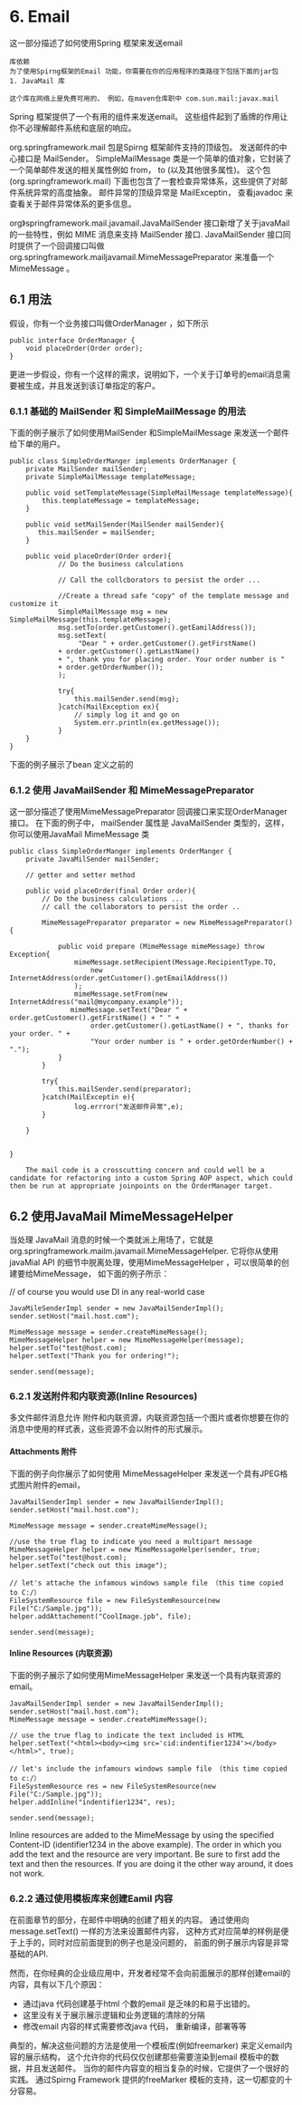 # 6. Email 
这一部分描述了如何使用Spring 框架来发送email

    库依赖
    为了使用Spirng框架的Email 功能，你需要在你的应用程序的类路径下包括下面的jar包
    1. JavaMail 库

    这个库在网络上是免费可用的， 例如，在maven仓库职中 com.sun.mail:javax.mail

Spring 框架提供了一个有用的组件来发送email。 这些组件起到了盾牌的作用让你不必理解邮件系统和底层的响应。 

org.springframework.mail 包是Spirng 框架邮件支持的顶级包。 发送邮件的中心接口是 MailSender。 SimpleMailMessage 类是一个简单的值对象，它封装了一个简单邮件发送的相关属性例如 from， to (以及其他很多属性)。  这个包(org.springframework.mail) 下面也包含了一套检查异常体系，这些提供了对邮件系统异常的高度抽象。 邮件异常的顶级异常是 MailExceptin， 查看javadoc 来查看关于邮件异常体系的更多信息。 

org》springframework.mail.javamail.JavaMailSender 接口新增了关于javaMail的一些特性，例如 MIME 消息来支持 MailSender 接口. JavaMailSender 接口同时提供了一个回调接口叫做 org.springframework.mailjavamail.MimeMessagePreparator 来准备一个 MimeMessage 。 

## 6.1 用法
假设，你有一个业务接口叫做OrderManager ，如下所示
    
    public interface OrderManager {
        void placeOrder(Order order);
    }

更进一步假设，你有一个这样的需求，说明如下，一个关于订单号的email消息需要被生成，并且发送到该订单指定的客户。 

### 6.1.1 基础的 MailSender 和 SimpleMailMessage 的用法
下面的例子展示了如何使用MailSender 和SimpleMailMessage 来发送一个邮件给下单的用户。 

    public class SimpleOrderManger implements OrderManager {
        private MailSender mailSender;
        private SimpleMailMessage templateMessage;

        public void setTemplateMessage(SimpleMailMessage templateMessage){
            this.templateMessage = templateMessage;
        }

        public void setMailSender(MailSender mailSender){
           this.mailSender = mailSender;
        }

        public void placeOrder(Order order){
                // Do the business calculations 

                // Call the collcborators to persist the order ... 

                //Create a thread safe "copy" of the template message and customize it 
                SimpleMailMessage msg = new SimpleMailMessage(this.templateMessage);
                msg.setTo(order.getCustomer().getEamilAddress());
                msg.setText(
                     "Dear " + order.getCustomer().getFirstName()
                + order.getCustomer().getLastName()
                + ", thank you for placing order. Your order number is "
                + order.getOrderNumber()); 
                );

                try{
                    this.mailSender.send(msg);
                }catch(MailException ex){
                    // simply log it and go on 
                    System.err.println(ex.getMessage());
                }                
        }
    }


下面的例子展示了bean 定义之前的

<bean id="mailSender" class="org.springframework.mail.javamail.JavaMailSenderImpl">
    <property name="host" value="mail.mycompany.example"/>
</bean>

<!-- this is a template message that we can pre-load with default state -->
<bean id="templateMessage" class="org.springframework.mail.SimpleMailMessage">
    <property name="from" value="customerservice@mycompany.example"/>
    <property name="subject" value="Your order">
</bean>

<bean id="orderManger" class="com.mycompany.businessapp.support.SimpleOrderManger">
    <property name="mailSender" ref="mailSender"/>
    <property name="templateMessage" ref="templateMessage"/>
</bean>



### 6.1.2 使用 JavaMailSender 和 MimeMessagePreparator 
这一部分描述了使用MimeMessagePreparator 回调接口来实现OrderManager 接口。 在下面的例子中， mailSender 属性是 JavaMailSender 类型的，这样，你可以使用JavaMail MimeMessage 类 

    public class SimpleOrderManger implements OrderManger {
        private JavaMilSender mailSender;

        // getter and setter method 

        public void placeOrder(final Order order){
            // Do the business calculations ... 
            // call the collaborators to persist the order .. 

            MimeMessagePreparator preparator = new MimeMessagePreparator(){

                public void prepare (MimeMessage mimeMessage) throw Exception{
                    mimeMessage.setRecipient(Message.RecipientType.TO, 
                        new InternetAddress(order.getCustomer().getEmailAddress())
                    );
                    mimeMessage.setFrom(new InternetAddress("mail@mycompany.example"));
                   mimeMessage.setText("Dear " + order.getCustomer().getFirstName() + " " +
                        order.getCustomer().getLastName() + ", thanks for your order. " +
                        "Your order number is " + order.getOrderNumber() + ".");
                }
            }

            try{
                this.mailSender.send(preparator);
            }catch(MailExceptin e){
                    log.errror("发送邮件异常",e);
            }
             
        }
        

    }

    	The mail code is a crosscutting concern and could well be a candidate for refactoring into a custom Spring AOP aspect, which could then be run at appropriate joinpoints on the OrderManager target.

## 6.2 使用JavaMail MimeMessageHelper 
当处理 JavaMail 消息的时候一个类就派上用场了，它就是 org.springframework.mailm.javamail.MimeMessageHelper. 它将你从使用javaMial API 的细节中脱离处理，使用MimeMessageHelper ，可以很简单的创建要给MimeMessage， 如下面的例子所示：

// of course you would use DI in any real-world case

    JavaMileSenderImpl sender = new JavaMailSenderImpl();
    sender.setHost("mail.host.com");

    MimeMessage message = sender.createMimeMessage();
    MimeMessageHelper helper = new MimeMessageHelper(message);
    helper.setTo("test@host.com);
    helper.setText("Thank you for ordering!");

    sender.send(message);


### 6.2.1 发送附件和内联资源(Inline Resources) 
多文件邮件消息允许 附件和内联资源，内联资源包括一个图片或者你想要在你的消息中使用的样式表，这些资源不会以附件的形式展示。 

#### Attachments 附件
下面的例子向你展示了如何使用 MimeMessageHelper 来发送一个具有JPEG格式图片附件的email，

    JavaMailSenderImpl sender = new JavaMailSenderImpl();
    sender.setHost("mail.host.com");

    MimeMessage message = sender.createMimeMessage();

    //use the true flag to indicate you need a multipart message 
    MimeMessageHelper helper = new MimeMessageHelper(sender, true;
    helper.setTo("test@host.com);
    helper.setText("check out this image");

    // let's attache the infamous windows sample file （this time copied to C:/）
    FileSystemResource file = new FileSystemResource(new File("C:/Sample.jpg"));
    helper.addAttachement("CoolImage.jpb", file);

    sender.send(message);

    

#### Inline Resources (内联资源)
下面的例子展示了如何使用MimeMessageHelper 来发送一个具有内联资源的email。 

    JavaMailSenderImpl sender = new JavaMailSenderImpl();
    sender.setHost("mail.host.com");
    MimeMessage message = sender.createMimeMessage();

    // use the true flag to indicate the text included is HTML 
    helper.setText("<html><body><img src='cid:indentifier1234'></body></html>", true);

    // let's include the infamours windows sample file （this time copied to c:/）
    FileSystemResource res = new FileSystemResource(new File("C:/Sample.jpg"));
    helper.addInline("indentifier1234", res);

    sender.send(message);



Inline resources are added to the MimeMessage by using the specified Content-ID (identifier1234 in the above example). The order in which you add the text and the resource are very important. Be sure to first add the text and then the resources. If you are doing it the other way around, it does not work.


### 6.2.2 通过使用模板库来创建Eamil 内容
在前面章节的部分，在邮件中明确的创建了相关的内容。 通过使用向 message.setText() 一样的方法来设置邮件内容， 这种方式对应简单的样例是便于上手的，同时对应前面提到的例子也是没问题的， 前面的例子展示内容是非常基础的API. 

然而，在你经典的企业级应用中，开发者经常不会向前面展示的那样创建email的内容，具有以下几个原因：
* 通过java 代码创建基于html 个数的email 是乏味的和易于出错的。 
* 这里没有关于展示展示逻辑和业务逻辑的清除的分隔
* 修改email 内容的样式需要修改java 代码， 重新编译，部署等等

典型的，解决这些问题的方法是使用一个模板库(例如freemarker) 来定义email内容的展示结构， 这个允许你的代码仅仅创建那些需要渲染到email 模板中的数据，并且发送邮件。 
当你的邮件内容变的相当复杂的时候，它提供了一个很好的实践。 通过Spirng Framework 提供的freeMarker 模板的支持，这一切都变的十分容易。 



